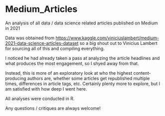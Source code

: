 # Medium_Articles
An analysis of all data / data science related articles published on Medium in 2021

Data was obtained from https://www.kaggle.com/viniciuslambert/medium-2021-data-science-articles-dataset so a big shout out to Vinicius Lambert for sourcing all of this and compiling everything.

I noticed he had already taken a pass at analyzing the article headlines and what produces the most engagement, so I shyed away from that.

Instead, this is more of an exploratory look at who the highest content-producing authors are, whether some articles get republished multiple times, differences in article tags, etc.
Certainly plenty more to explore, but I am satisfied with how deep I went here. 

All analyses were conducted in R.

Any questions / critiques are always welcome!

